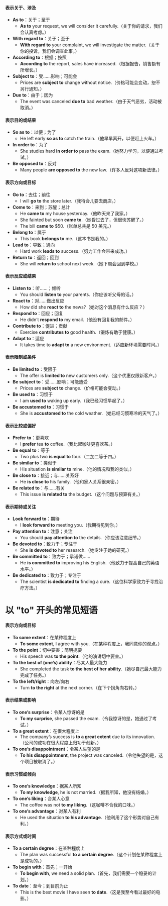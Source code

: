 #### **表示关于、涉及**  
- **As to**：关于；至于  
  - **As to** your request, we will consider it carefully.（关于你的请求，我们会认真考虑。）  
- **With regard to**：关于；至于  
  - **With regard to** your complaint, we will investigate the matter.（关于你的投诉，我们会调查此事。）  
- **According to**：根据；按照  
  - **According to** the report, sales have increased.（根据报告，销售额有所增长。）  
- **Subject to**：受……影响；可能会  
  - Prices are **subject to** change without notice.（价格可能会变动，恕不另行通知。）  
- **Due to**：由于；因为  
  - The event was canceled **due to** bad weather.（由于天气恶劣，活动被取消。）  

#### **表示目的或结果**  
- **So as to**：以便；为了  
  - He left early **so as to** catch the train.（他早早离开，以便赶上火车。）  
- **In order to**：为了  
  - She studies hard **in order to** pass the exam.（她努力学习，以便通过考试。）  
- **Be opposed to**：反对  
  - Many people **are opposed to** the new law.（许多人反对这项新法律。）  
 
#### **表示方向或目标**  
- **Go to**：去往；前往  
  - I will **go to** the store later.（我待会儿要去商店。）  
- **Come to**：来到；苏醒；总计  
  - He **came to** my house yesterday.（他昨天来了我家。）  
  - She fainted but soon **came to**.（她昏过去了，但很快苏醒了。）  
  - The bill **came to** $50.（账单总共是 50 美元。）  
- **Belong to**：属于  
  - This book **belongs to** me.（这本书是我的。）  
- **Lead to**：导致；通向  
  - Hard work **leads to** success.（努力工作会带来成功。）  
- **Return to**：返回；回到  
  - She will **return to** school next week.（她下周会回到学校。）  
 
#### **表示反应或结果**  
- **Listen to**：听……；倾听  
  - You should **listen to** your parents.（你应该听父母的话。）  
- **React to**：对……做出反应  
  - How did she **react to** the news?（她对这个消息有什么反应？）  
- **Respond to**：回应；回复  
  - He didn’t **respond to** my email.（他没有回复我的邮件。）  
- **Contribute to**：促进；贡献  
  - Exercise **contributes to** good health.（锻炼有助于健康。）  
- **Adapt to**：适应  
  - It takes time to **adapt to** a new environment.（适应新环境需要时间。）  

#### **表示限制或条件**  
- **Be limited to**：受限于  
  - The offer is **limited to** new customers only.（这个优惠仅限新客户。）  
- **Be subject to**：受……影响；可能遭受  
  - Prices are **subject to** change.（价格可能会变动。）  
- **Be used to**：习惯于  
  - I am **used to** waking up early.（我已经习惯早起了。）  
- **Be accustomed to**：习惯于  
  - She is **accustomed to** the cold weather.（她已经习惯寒冷的天气了。）  

#### **表示比较或偏好**  
- **Prefer to**：更喜欢  
  - I **prefer** tea **to** coffee.（我比起咖啡更喜欢茶。）  
- **Be equal to**：等于  
  - Two plus two **is equal to** four.（二加二等于四。）  
- **Be similar to**：类似于  
  - His situation **is similar to** mine.（他的情况和我的类似。）  
- **Be close to**：接近；与……关系好  
  - He **is close to** his family.（他和家人关系很亲密。）  
- **Be related to**：与……有关  
  - This issue **is related to** the budget.（这个问题与预算有关。）  
 
#### **表示期待或关注**  
- **Look forward to**：期待  
  - I **look forward to** meeting you.（我期待见到你。）  
- **Pay attention to**：注意；关注  
  - You should **pay attention to** the details.（你应该注意细节。）  
- **Be devoted to**：致力于；专注于  
  - She **is devoted to** her research.（她专注于她的研究。）  
- **Be committed to**：致力于；承诺做……  
  - He **is committed to** improving his English.（他致力于提高自己的英语水平。）  
- **Be dedicated to**：致力于；专注于  
  - The scientist **is dedicated to** finding a cure.（这位科学家致力于寻找治疗方法。）  


# **以 "to" 开头的常见短语**  

#### **表示方向或目标**  
- **To some extent**：在某种程度上  
  - **To some extent**, I agree with you.（在某种程度上，我同意你的观点。）  
- **To the point**：切中要害；简明扼要  
  - His speech was **to the point**.（他的演讲切中要害。）  
- **To the best of (one’s) ability**：尽某人最大能力  
  - She completed the task **to the best of her ability**.（她尽自己最大能力完成了任务。）  
- **To the left/right**：向左/向右  
  - Turn **to the right** at the next corner.（在下个拐角向右转。）  

#### **表示结果或影响**  
- **To one’s surprise**：令某人惊讶的是  
  - **To my surprise**, she passed the exam.（令我惊讶的是，她通过了考试。）  
- **To a great extent**：在很大程度上  
  - The company’s success is **to a great extent** due to its innovation.（公司的成功在很大程度上归功于创新。）  
- **To one’s disappointment**：令某人失望的是  
  - **To his disappointment**, the project was canceled.（令他失望的是，这个项目被取消了。）  

#### **表示习惯或倾向**  
- **To one’s knowledge**：据某人所知  
  - **To my knowledge**, he is not married.（据我所知，他没有结婚。）  
- **To one’s liking**：合某人心意  
  - The coffee was not **to my liking**.（这咖啡不合我的口味。）  
- **To one’s advantage**：对某人有利  
  - He used the situation **to his advantage**.（他利用了这个形势对自己有利。）  

#### **表示方式或时间**  
- **To a certain degree**：在某种程度上  
  - The plan was successful **to a certain degree**.（这个计划在某种程度上是成功的。）  
- **To begin with**：首先；一开始  
  - **To begin with**, we need a solid plan.（首先，我们需要一个稳妥的计划。）  
- **To date**：至今；到目前为止  
  - This is the best movie I have seen **to date**.（这是我至今看过最好的电影。）  


 

